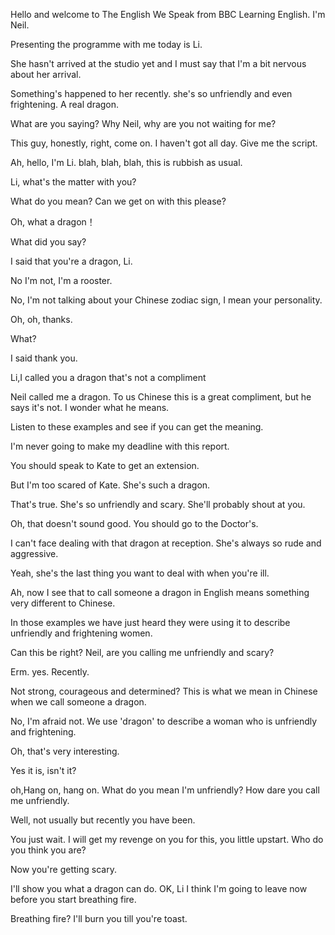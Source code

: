 Hello and welcome to The English We Speak from BBC Learning English. I'm Neil.


Presenting the programme with me today is Li.


She hasn't arrived at the studio yet and I must say that I'm a bit nervous about her arrival.


Something's happened to her recently. she's so unfriendly and even frightening. A real dragon.


What are you saying? Why Neil, why are you not waiting for me?


This guy, honestly, right, come on. I haven't got all day. Give me the script.


Ah, hello, I'm Li. blah, blah, blah, this is rubbish as usual.


Li, what's the matter with you?


What do you mean? Can we get on with this please?


Oh, what a dragon！


What did you say?


I said that you're a dragon, Li.


No I'm not, I'm a rooster.


No, I'm not talking about your Chinese zodiac sign, I mean your personality.


Oh, oh, thanks.


What?


I said thank you.


Li,I called you a dragon that's not a compliment


Neil called me a dragon. To us Chinese this is a great compliment, but he says it's not. I wonder what he means.


Listen to these examples and see if you can get the meaning.


I'm never going to make my deadline with this report.

You should speak to Kate to get an extension.


But I'm too scared of Kate. She's such a dragon.


That's true. She's so unfriendly and scary. She'll probably shout at you.


Oh, that doesn't sound good. You should go to the Doctor's.


I can't face dealing with that dragon at reception. She's always so rude and aggressive.


Yeah, she's the last thing you want to deal with when you're ill.


Ah, now I see that to call someone a dragon in English means something very different to Chinese.


In those examples we have just heard they were using it to describe unfriendly and frightening women.


Can this be right? Neil, are you calling me unfriendly and scary?


Erm. yes. Recently.


Not strong, courageous and determined? This is what we mean in Chinese when we call someone a dragon.


No, I'm afraid not. We use 'dragon' to describe a woman who is unfriendly and frightening.


Oh, that's very interesting.


Yes it is, isn't it?


oh,Hang on, hang on. What do you mean I'm unfriendly? How dare you call me unfriendly.


Well, not usually but recently you have been.


You just wait. I will get my revenge on you for this, you little upstart. Who do you think you are?


Now you're getting scary.


I'll show you what a dragon can do. OK, Li I think I'm going to leave now before you start breathing fire.


Breathing fire? I'll burn you till you're toast.

